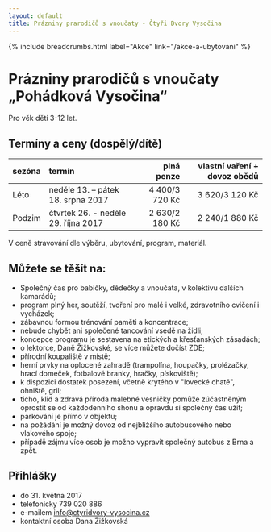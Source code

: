 ```yaml
---
layout: default
title: Prázniny prarodičů s vnoučaty - Čtyři Dvory Vysočina
---
```


{% include breadcrumbs.html label="Akce" link="/akce-a-ubytovani" %}

# Prázniny prarodičů s vnoučaty „Pohádková Vysočina“

Pro věk dětí 3-12 let.

## Termíny a ceny (dospělý/dítě)

| sezóna | termín                              |     plná penze | vlastní vaření + dovoz obědů |
|:-------|:------------------------------------|---------------:|-----------------------------:|
| Léto   | neděle 13. – pátek 18. srpna 2017   | 4 400/3 720 Kč |               3 620/3 120 Kč |
| Podzim | čtvrtek 26. - neděle 29. října 2017 | 2 630/2 180 Kč |               2 240/1 880 Kč |

V ceně stravování dle výběru, ubytování, program, materiál. 
 
## Můžete se těšít na:

- Společný čas pro babičky, dědečky a vnoučata, v kolektivu dalších kamarádů;
- program plný her, soutěží, tvoření pro malé i velké, zdravotního cvičení i vycházek;
- zábavnou formou trénování paměti a koncentrace;
- nebude chybět ani společené tancování vsedě na židli;
- koncepce programu je sestavena na etických a křesťanských zásadách;
- o lektorce, Daně Žižkovské, se více můžete dočíst ZDE;
- přírodní koupaliště v místě;
- herní prvky na oplocené zahradě (trampolína, houpačky, prolézačky, hrací domeček, fotbalové branky, hračky, pískoviště);
- k dispozici dostatek posezení, včetně krytého v "lovecké chatě", ohniště, gril;
- ticho, klid a zdravá příroda malebné vesničky pomůže zúčastněným oprostit se od každodenního shonu a opravdu si společný čas užít;
- parkování je přímo v objektu;
- na požádání je možný dovoz od nejbližšího autobusového nebo vlakového spoje;
- případě zájmu více osob je možno vypravit společný autobus z Brna a zpět.

## Přihlášky

- do 31. května 2017
- telefonicky 739 020 886
- e-mailem  info@ctyridvory-vysocina.cz 
- kontaktní osoba Dana Žižkovská
